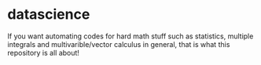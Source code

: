 # datascience
If you want automating codes for hard math stuff such as statistics, multiple integrals and multivarible/vector calculus in general, that is what this repository is all about!
